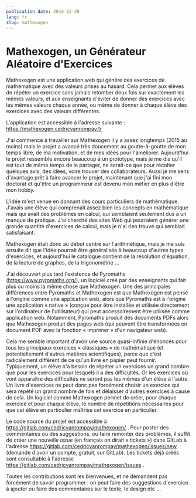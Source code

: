 ```yaml
---
publication date: 2019-12-20
lang: fr
slug: mathexogen
---
```


# Mathexogen, un Générateur Aléatoire d'Exercices

Mathexogen est une application web qui génère des exercices de mathématique avec des valeurs prises au hasard. Cela permet aux élèves de répéter un exercice sans jamais retomber deux fois sur exactement les mêmes valeurs, et aux enseignants d'éviter de donner des exercices avec les mêmes valeurs chaque année, ou même de donner à chaque élève des exercices avec des valeurs différentes.

L'application est accessible à l'adresse suivante : <https://mathexogen.cedricvanrompay.fr>

J'ai commencé à travailler sur Mathexogen il y a assez longtemps (2015 au moins) mais le projet a avancé très doucement au goutte-à-goutte de mon temps libre, de ma motivation, et de mes idées pour l'améliorer. Aujourd'hui le projet ressemble encore beaucoup à un prototype, mais je me dis qu'il est tout de même temps de le partager, ne serait-ce que pour récolter quelques avis, des idées, voire trouver des collaborateurs. Aussi je me sens d'avantage prêt à faire avancer le projet, maintenant que j'ai fini mon doctorat et qu'être un programmeur est devenu mon métier en plus d'être mon hobby.

L'idée m'est venue en donnant des cours particuliers de mathématique. J'avais une élève qui comprenait assez bien les concepts en mathématique mais qui avait des problèmes en calcul, qui semblaient seulement dus à un manque de pratique. J'ai cherché des sites Web qui pourraient générer une grande quantité d'exercices de calcul, mais je n'ai rien trouvé qui semblait satisfaisant.

Mathexogen était donc au début centré sur l'arithmétique, mais je me suis ensuite dit que l'idée pourrait être généralisée à beaucoup d'autres types d'exercices, et aujourd'hui le catalogue contient de la résolution d'équation, de la lecture de graphes, de la trigonométrie ...

J'ai découvert plus tard l'existence de Pyromaths (<https://www.pyromaths.org/>), un logiciel créé par des enseignants qui fait plus ou moins la même chose que Mathexogen. Une des principales différences entre Pyromaths et Mathexogen est que Mathexogen est pensé à l'origine comme une application web, alors que Pyromaths est à l'origine une application « native » (conçue pour être installée et utilisée directement sur l'ordinateur de l'utilisateur) qui peut accessoirement être utilisée comme application web. Notamment, Pyromaths produit des documents PDFs alors que Mathexogen produit des pages web (qui peuvent être transformées en document PDF avec la fonction « imprimer » d'un navigateur web).

Cela me semble important d'avoir une source quasi-infinie d'énoncés pour tous les principaux exercices « classiques » de mathématique (et potentiellement d'autres matières scientifiques), parce que c'est radicalement différent de ce qu'un livre en papier peut fournir. Typiquement, un élève n'a besoin de répéter un exercices un grand nombre que pour les exercices pour lesquels il a des difficultés. Or les exercices où vont apparaître des difficultés ne seront pas les mêmes d'un élève à l'autre. Un livre d'exercices ne peut donc pas forcément choisir un exercice qui sera répété un grand nombre de fois et délaisser d'autres exercices à cause de cela. Un logiciel comme Mathexogen permet de créer, pour chaque exercice et pour chaque élève, le nombre de répétitions nécessaires pour que cet élève en particulier maîtrise cet exercice en particulier.

Le code source du projet est accessible à <https://gitlab.com/cedricvanrompay/mathexogen/> . Pour poster des commentaires ou des suggestions, ou faire remonter des problèmes, il suffit de créer une nouvelle *issue* (en français on dirait « tickets ») dans GitLab à l'adresse <https://gitlab.com/cedricvanrompay/mathexogen/issues/new> (demande d'avoir un compte, gratuit, sur GitLab). Les tickets déjà créés sont consultable à l'adresse <https://gitlab.com/cedricvanrompay/mathexogen/issues> .

Toutes les contributions sont les bienvenues, et ne demandent pas forcément de savoir programmer : on peut faire des suggestions d'exercice à ajouter ou faire des commentaires sur le texte, le design etc ...

